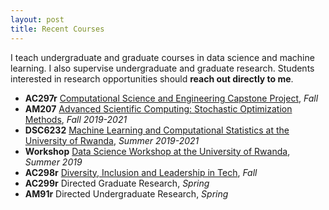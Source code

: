 ```yaml
---
layout: post
title: Recent Courses
---
```


I teach undergraduate and graduate courses in data science and machine learning. I also supervise undergraduate and graduate research. Students  interested in research opportunities should **reach out directly to me**.

* **AC297r** [Computational Science and Engineering Capstone Project](https://www.capstone.iacs.seas.harvard.edu), *Fall*<br>
* **AM207** [Advanced Scientific Computing: Stochastic Optimization Methods](https://onefishy.github.io/am207/), *Fall 2019-2021*<br>
* **DSC6232** [Machine Learning and Computational Statistics at the University of Rwanda](https://onefishy.github.io/Rwanda-Data-Science/), *Summer 2019-2021*<br>
* **Workshop** [Data Science Workshop at the University of Rwanda](https://github.com/onefishy/rwanda_workshop), *Summer 2019*<br>
* **AC298r** [Diversity, Inclusion and Leadership in Tech](https://onefishy.github.io/DIL_in_tech/), *Fall*<br>
* **AC299r** Directed Graduate Research, *Spring*<br>
* **AM91r** Directed Undergraduate Research, *Spring*


